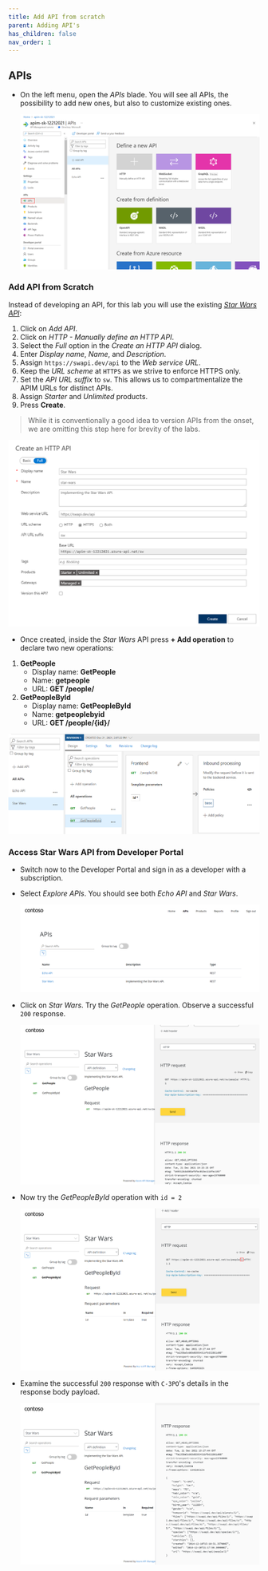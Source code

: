 ```yaml
---
title: Add API from scratch
parent: Adding API's
has_children: false
nav_order: 1
---
```



## APIs

- On the left menu, open the *APIs* blade. You will see all APIs, the possibility to add new ones, but also to customize existing ones.

  ![](../../assets/images/APIMAPIs.png)

### Add API from Scratch

Instead of developing an API, for this lab you will use the existing [*Star Wars API*](https://swapi.dev):

1) Click on *Add API*.
1) Click on *HTTP - Manually define an HTTP API*.
1) Select the *Full* option in the *Create an HTTP API* dialog.
1) Enter *Display name*, *Name*, and *Description*.
1) Assign `https://swapi.dev/api` to the *Web service URL*.
1) Keep the *URL scheme* at `HTTPS` as we strive to enforce HTTPS only.
1) Set the *API URL suffix* to `sw`. This allows us to compartmentalize the APIM URLs for distinct APIs.
1) Assign *Starter* and *Unlimited* products.
1) Press **Create**.

  > While it is conventionally a good idea to version APIs from the onset, we are omitting this step here for brevity of the labs.

  ![](../../assets/images/APIMAddBlankAPI.png)

- Once created, inside the *Star Wars* API press **+ Add operation** to declare two new operations:

1) **GetPeople**
    - Display name: **GetPeople**
    - Name: **getpeople**
    - URL: **GET /people/**
2) **GetPeopleById**
    - Display name: **GetPeopleById**
    - Name: **getpeoplebyid**
    - URL: **GET /people/{id}/**

  ![](../../assets/images/APIMAddSWOperations.png)

### Access Star Wars API from Developer Portal

- Switch now to the Developer Portal and sign in as a developer with a subscription. 
- Select *Explore APIs*. You should see both *Echo API* and *Star Wars*.

  ![](../../assets/images/apim-developerportal-apis-echo-star-wars.png)

- Click on *Star Wars*. Try the *GetPeople* operation. Observe a successful `200` response.

  ![](../../assets/images/APIMSWTryIt1.png)

- Now try the *GetPeopleById* operation with `id = 2`

  ![](../../assets/images/APIMSWTryIt2.png)

- Examine the successful `200` response with `C-3PO`'s details in the response body payload.
  
  ![](../../assets/images/APIMSWTryIt3.png)
